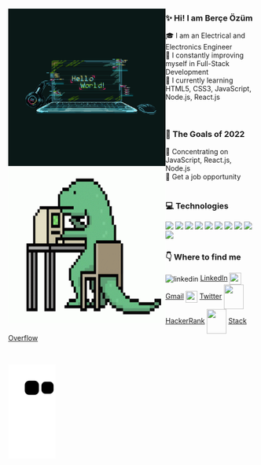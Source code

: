 <!--
**berceou/berceou** is a ✨ _special_ ✨ repository because its `README.md` (this file) appears on your GitHub profile.



  
<img height="180em" align="center" src="https://github-readme-stats.vercel.app/api?username=berceou&show_icons=true&locale=en&theme=algolia&include_all_commits=true&count_private=true" alt="mukireus"/> : yüzdeli

<img height="100em" align="right" src="https://github-readme-stats.vercel.app/api/top-langs?username=berceou&show_icons=true&locale=en&layout=compact&langs_count=8&theme=algolia" alt="mukireus"/> : language

-->


<img align="left" src="https://github.com/berceou/berceou/blob/main/hello-world.gif#gh-dark-mode-only" width="320" height="320" /><img align="left" src="https://github.com/berceou/berceou/blob/main/trex-pc.gif#gh-light-mode-only" width="320" height="320" />


### :sparkles: Hi! I am Berçe Özüm    
  
 :mortar_board: I am an Electrical and Electronics Engineer  
 :running: I constantly improving myself in Full-Stack Development  
 :beginner: I currently learning HTML5, CSS3, JavaScript, Node.js, React.js  
 <br/>
 <br/>
   
### :pushpin: The Goals of 2022  
:tada: Concentrating on JavaScript, React.js, Node.js  
:tada: Get a job opportunity    
<br/>  
### :computer: Technologies
<code><a target="_blank"><img height="70" src="https://upload.wikimedia.org/wikipedia/commons/thumb/6/61/HTML5_logo_and_wordmark.svg/512px-HTML5_logo_and_wordmark.svg.png"></a></code>
<code><a target="_blank"><img height="70" src="https://upload.wikimedia.org/wikipedia/commons/thumb/d/d5/CSS3_logo_and_wordmark.svg/363px-CSS3_logo_and_wordmark.svg.png"></a></code>
<code><a target="_blank"><img height="60" src="https://upload.wikimedia.org/wikipedia/commons/thumb/b/b2/Bootstrap_logo.svg/512px-Bootstrap_logo.svg.png"></a></code>
<code><a target="_blank"><img height="60" src="https://upload.wikimedia.org/wikipedia/commons/thumb/6/6a/JavaScript-logo.png/240px-JavaScript-logo.png"></a></code>
<code><a target="_blank"><img height="60" src="https://upload.wikimedia.org/wikipedia/commons/thumb/4/47/React.svg/512px-React.svg.png"></a></code>
<code><a target="_blank"><img height="60" src="https://www.vectorlogo.zone/logos/nodejs/nodejs-icon.svg"></a></code>
<code><a target="_blank"><img height="65" src="https://upload.wikimedia.org/wikipedia/commons/thumb/3/3f/Git_icon.svg/97px-Git_icon.svg.png"></a></code>
<code><a target="_blank"><img height="60" src="https://upload.wikimedia.org/wikipedia/commons/thumb/9/9a/Visual_Studio_Code_1.35_icon.svg/512px-Visual_Studio_Code_1.35_icon.svg.png"></a></code>
<code><a target="_blank"><img height="65" src="https://upload.wikimedia.org/wikipedia/commons/f/fd/DynamoDB.png"></a></code>
<code><a target="_blank"><img height="60" src="https://upload.wikimedia.org/wikipedia/commons/e/e9/Amazon_Lambda_architecture_logo.png"></a></code>
<br/>
 

### :point_down: Where to find me  
<img align="center" alt="linkedin" width="24px" src="https://raw.githubusercontent.com/peterthehan/peterthehan/master/assets/linkedin.svg"/>   [LinkedIn](www.linkedin.com/in/berce-ozum-uygun) 
<img align="center" height="24" width="24" src="https://upload.wikimedia.org/wikipedia/commons/thumb/7/7e/Gmail_icon_%282020%29.svg/512px-Gmail_icon_%282020%29.svg.png" />   [Gmail](mailto:berceozumm@gmail.com) 
<img align="center" height="24" width="24" src="https://upload.wikimedia.org/wikipedia/commons/thumb/4/4f/Twitter-logo.svg/512px-Twitter-logo.svg.png" />       [Twitter](https://twitter.com/BerceozumU) 
<img align="center" height="50" width="40" src="https://upload.wikimedia.org/wikipedia/commons/thumb/6/65/HackerRank_logo.png/600px-HackerRank_logo.png" />   [HackerRank](https://www.hackerrank.com/berceozumm?hr_r=1) 
<img align="center" height="50" width="40" src="https://upload.wikimedia.org/wikipedia/commons/8/81/Stackoverflow_icon.png" />  [Stack Overflow](https://stackoverflow.com/users/17711029/berce-ozum-uygun)  

</br>

![snake svg](https://github.com/berceou/berceou/blob/output/github-contribution-grid-snake.svg)
  
  

